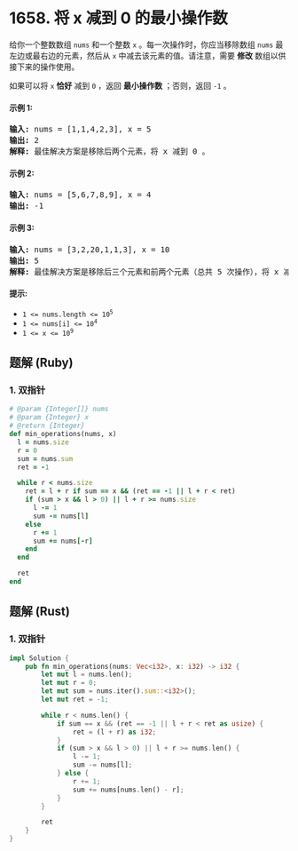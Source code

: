# 1658. 将 x 减到 0 的最小操作数
给你一个整数数组 `nums` 和一个整数 `x` 。每一次操作时，你应当移除数组 `nums` 最左边或最右边的元素，然后从 `x` 中减去该元素的值。请注意，需要 **修改** 数组以供接下来的操作使用。

如果可以将 `x` **恰好** 减到 `0` ，返回 **最小操作数** ；否则，返回 `-1` 。

#### 示例 1:
<pre>
<strong>输入:</strong> nums = [1,1,4,2,3], x = 5
<strong>输出:</strong> 2
<strong>解释:</strong> 最佳解决方案是移除后两个元素，将 x 减到 0 。
</pre>

#### 示例 2:
<pre>
<strong>输入:</strong> nums = [5,6,7,8,9], x = 4
<strong>输出:</strong> -1
</pre>

#### 示例 3:
<pre>
<strong>输入:</strong> nums = [3,2,20,1,1,3], x = 10
<strong>输出:</strong> 5
<strong>解释:</strong> 最佳解决方案是移除后三个元素和前两个元素（总共 5 次操作），将 x 减到 0 。
</pre>

#### 提示:
* <code>1 <= nums.length <= 10<sup>5</sup></code>
* <code>1 <= nums[i] <= 10<sup>4</sup></code>
* <code>1 <= x <= 10<sup>9</sup></code>

## 题解 (Ruby)

### 1. 双指针
```Ruby
# @param {Integer[]} nums
# @param {Integer} x
# @return {Integer}
def min_operations(nums, x)
  l = nums.size
  r = 0
  sum = nums.sum
  ret = -1

  while r < nums.size
    ret = l + r if sum == x && (ret == -1 || l + r < ret)
    if (sum > x && l > 0) || l + r >= nums.size
      l -= 1
      sum -= nums[l]
    else
      r += 1
      sum += nums[-r]
    end
  end

  ret
end
```

## 题解 (Rust)

### 1. 双指针
```Rust
impl Solution {
    pub fn min_operations(nums: Vec<i32>, x: i32) -> i32 {
        let mut l = nums.len();
        let mut r = 0;
        let mut sum = nums.iter().sum::<i32>();
        let mut ret = -1;

        while r < nums.len() {
            if sum == x && (ret == -1 || l + r < ret as usize) {
                ret = (l + r) as i32;
            }
            if (sum > x && l > 0) || l + r >= nums.len() {
                l -= 1;
                sum -= nums[l];
            } else {
                r += 1;
                sum += nums[nums.len() - r];
            }
        }

        ret
    }
}
```
